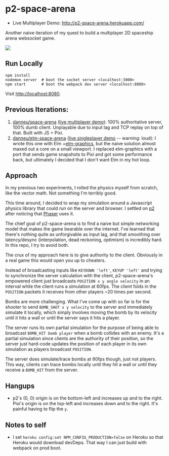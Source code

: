 
# p2-space-arena

- Live Multiplayer Demo: http://p2-space-arena.herokuapp.com/

Another naive iteration of my quest to build a multiplayer 2D spaceship arena
websocket game.

![](https://dl.dropboxusercontent.com/spa/quq37nq1583x0lf/pqs8213g.png)

## Run Locally

    npm install
    nodemon server  # boot the socket server <localhost:3000>
    npm start       # boot the webpack dev server <localhost:8080>

Visit <http://localhost:8080>.

## Previous Iterations:

1. [danneu/space-arena](https://github.com/danneu/space-arena)
   ([live multiplayer demo](https://github.com/danneu/space-arena)):
   100% authoritative server, 100% dumb client. Unplayable due to input lag
   and TCP replay on top of that. Built with JS + Pixi.
2. [danneu/elm-space-arena](https://github.com/danneu/elm-space-arena)
   ([live singleplayer demo](https://www.danneu.com/elm-space-arena/) -- warning: loud):
   I wrote this one with Elm +[elm-graphics][elm-graphics], but the naive
   solution almost maxed out a core on a small viewport. I replaced elm-graphics
   with a port that sends game snapshots to Pixi and got some performance back,
   but ultimately I decided that I don't want Elm in my hot loop.

[elm-graphics]: http://package.elm-lang.org/packages/evancz/elm-graphics/1.0.0/Collage

## Approach

In my previous two experiments, I rolled the physics myself from scratch,
like the vector math. Not something I'm terribly good.

This time around, I decided to wrap my simulation around a Javascript
physics library that could run on the server and browser.
I settled on [p2](https://github.com/schteppe/p2.js)
after noticing that [Phaser](http://phaser.io/) uses it.

The chief goal of p2-space-arena is to find a naive but simple
networking model that makes the game bearable over the internet.
I've learned that there's nothing quite as unforgivable as
input lag, and that smoothing over latency/desync
(interpolation, dead reckoning, optimism) is incredibly hard.
In this repo, I try to avoid both.

The crux of my approach here is to give authority to the client.
Obviously in a real game this would open you up to cheaters.

Instead of broadcasting inputs like `KEYDOWN 'left'`, `KEYUP 'left'`
and trying to synchronize the server calculation with the client,
p2-space-arena's empowered client just broadcasts
`POSITION x y angle velocity` in an interval while the client runs
a simulation at 60fps. The client folds in the `POSITION` packets
it receives from other players ~20 times per second.

Bombs are more challenging. What I've come up with so far is for
the shooter to send `BOMB_SHOT x y velocity` to the server and
immediately simulate it locally, which simply involves moving
the bomb by its velocity until it hits a wall or until the
server says it hits a player.

The server runs its own partial simulation for the purpose of
being able to broadcast `BOMB_HIT bomb player` when a bomb
collides with an enemy. It's a partial simulation since
clients are the authority of their position, so the server
just hard-code updates the position of each player in its own
simulation as players broadcast `POSITION`.

The server does simulate/trace bombs at 60fps though, just
not players. This way, clients can trace bombs locally
until they hit a wall or until they receive a `BOMB_HIT`
from the server.

## Hangups

- p2's (0, 0) origin is on the bottom-left and increases up and
  to the right. Pixi's origin is on the top-left and increases
  down and to the right. It's painful having to flip the `y`.

## Notes to self

- I set `heroku config:set NPM_CONFIG_PRODUCTION=false` on Heroku so that
  Heroku would download devDeps. That way I can just build with webpack
  on prod boot.
